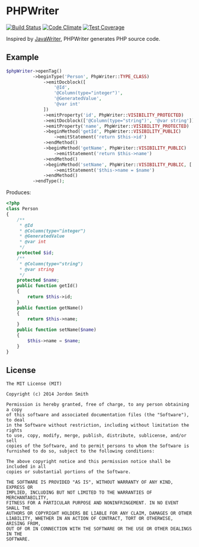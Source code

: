 
PHPWriter
=========
[![Build Status](https://travis-ci.org/jrdnull/phpwriter.svg?branch=master)](https://travis-ci.org/jrdnull/phpwriter)
[![Code Climate](https://codeclimate.com/github/jrdnull/phpwriter/badges/gpa.svg)](https://codeclimate.com/github/jrdnull/phpwriter)
[![Test Coverage](https://codeclimate.com/github/jrdnull/phpwriter/badges/coverage.svg)](https://codeclimate.com/github/jrdnull/phpwriter)

Inspired by [JavaWriter](https://github.com/square/javawriter), PHPWriter generates PHP source code.

Example
-------

```php
$phpWriter->openTag()
          ->beginType('Person', PhpWriter::TYPE_CLASS)
              ->emitDocblock([
                  '@Id',
                  '@Column(type="integer")',
                  '@GeneratedValue',
                  '@var int'
              ])
              ->emitProperty('id', PhpWriter::VISIBILITY_PROTECTED)
              ->emitDocblock(['@Column(type="string")', '@var string'])
              ->emitProperty('name', PhpWriter::VISIBILITY_PROTECTED)
              ->beginMethod('getId', PhpWriter::VISIBILITY_PUBLIC)
                  ->emitStatement('return $this->id')
              ->endMethod()
              ->beginMethod('getName', PhpWriter::VISIBILITY_PUBLIC)
                  ->emitStatement('return $this->name')
              ->endMethod()
              ->beginMethod('setName', PhpWriter::VISIBILITY_PUBLIC, ['name'])
                  ->emitStatement('$this->name = $name')
              ->endMethod()
          ->endType();
```

Produces:

```php
<?php
class Person
{
    /**
     * @Id
     * @Column(type="integer")
     * @GeneratedValue
     * @var int
     */
    protected $id;
    /**
     * @Column(type="string")
     * @var string
     */
    protected $name;
    public function getId()
    {
        return $this->id;
    }
    public function getName()
    {
        return $this->name;
    }
    public function setName($name)
    {
        $this->name = $name;
    }
}
```

License
-------

    The MIT License (MIT)
    
    Copyright (c) 2014 Jordon Smith
    
    Permission is hereby granted, free of charge, to any person obtaining a copy
    of this software and associated documentation files (the "Software"), to deal
    in the Software without restriction, including without limitation the rights
    to use, copy, modify, merge, publish, distribute, sublicense, and/or sell
    copies of the Software, and to permit persons to whom the Software is
    furnished to do so, subject to the following conditions:
    
    The above copyright notice and this permission notice shall be included in all
    copies or substantial portions of the Software.
    
    THE SOFTWARE IS PROVIDED "AS IS", WITHOUT WARRANTY OF ANY KIND, EXPRESS OR
    IMPLIED, INCLUDING BUT NOT LIMITED TO THE WARRANTIES OF MERCHANTABILITY,
    FITNESS FOR A PARTICULAR PURPOSE AND NONINFRINGEMENT. IN NO EVENT SHALL THE
    AUTHORS OR COPYRIGHT HOLDERS BE LIABLE FOR ANY CLAIM, DAMAGES OR OTHER
    LIABILITY, WHETHER IN AN ACTION OF CONTRACT, TORT OR OTHERWISE, ARISING FROM,
    OUT OF OR IN CONNECTION WITH THE SOFTWARE OR THE USE OR OTHER DEALINGS IN THE
    SOFTWARE.
